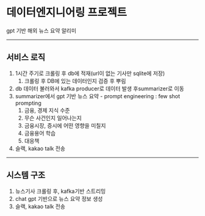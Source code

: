 # 데이터엔지니어링 프로젝트
gpt 기반 해외 뉴스 요약 알리미

---

## 서비스 로직

1. 1시간 주기로 크롤링 후 db에 적재(url이 없는 기사만 sqlite에 저장)
    1. 크롤링 후 DB에 있는 데이터인지 검증 후 뿌림
2. db 데이터 불러와서 kafka producer로 데이터 발생 후summarizer로 이동
3. summarizer에서 gpt 기반 뉴스 요약 - prompt engineering : few shot prompting
    1. 금융, 경제 지식 수준
    2. 무슨 사건인지 일어나는지
    3. 금융시장, 증시에 어떤 영향을 미칠지
    4. 금융용어 학습
    5. 대응책
4. 슬랙, kakao talk 전송

---

## 시스템 구조

1. 뉴스기사 크롤링 후, kafka기반 스트리밍
2. chat gpt 기반으로 뉴스 요약 정보 생성
3. 슬랙, kakao talk 전송
